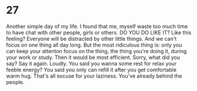 # 27
Another simple day of my life.
I found that me, myself waste too much time to have chat with other people, girls or others. DO YOU DO LIKE IT? Like this feeling? 
Everyone will be distracted by other little things. And we can't focus on one thing all day long. But the most ridiculous thing is: only you can keep your attenton focus on the thing, the thing you're doing it, during your work or study. Then it would be most efficient.
Sorry, what did you say? Say it again. Loudly. You said you wanna some rest for relax your feeble energy? You said you only can refill it after you get comfortable warm hug. That's all excuse for your laziness. You've already behind the people.